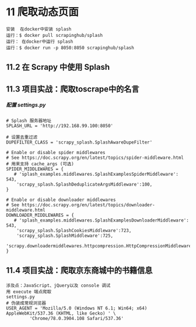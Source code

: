 # 11 爬取动态页面
    安装  在docker中安装 splash
    运行：$ docker pull scrapinghub/splash
    运行： 在docker中运行 splash
    运行：$ docker run -p 8050:8050 scrapinghub/splash
    
## 11.2 在 Scrapy 中使用 Splash
## 11.3 项目实战：爬取toscrape中的名言

##### 配置 settings.py

    # Splash 服务器地址
    SPLASH_URL = 'http://192.168.99.100:8050'

    # 设置去重过滤
    DUPEFILTER_CLASS = 'scrapy_splash.SplashAwareDupeFilter'
     
    # Enable or disable spider middlewares
    # See https://doc.scrapy.org/en/latest/topics/spider-middleware.html
    # 用来支持 cache_args (可选)
    SPIDER_MIDDLEWARES = {
       # 'splash_examples.middlewares.SplashExamplesSpiderMiddleware': 543,
        'scrapy_splash.SplashDeduplicateArgsMiddleware':100,
    }
    
    # Enable or disable downloader middlewares
    # See https://doc.scrapy.org/en/latest/topics/downloader-middleware.html
    DOWNLOADER_MIDDLEWARES = {
       # 'splash_examples.middlewares.SplashExamplesDownloaderMiddleware': 543,
        'scrapy_splash.SplashCookiesMiddleware':723,
        'scrapy_splash.SplashMiddleware':725,
        'scrapy.downloadermiddlewares.httpcompression.HttpCompressionMiddleware':810
    }
    
## 11.4 项目实战：爬取京东商城中的书籍信息
    涉及点：JavaScript、jQuery以及 console 调试 
    用 execute 端点爬取
    settings.py
    # 伪装成常规浏览器
    USER_AGENT = 'Mozilla/5.0 (Windows NT 6.1; Win64; x64) AppleWebKit/537.36 (KHTML, like Gecko) ' \
             'Chrome/78.0.3904.108 Safari/537.36'